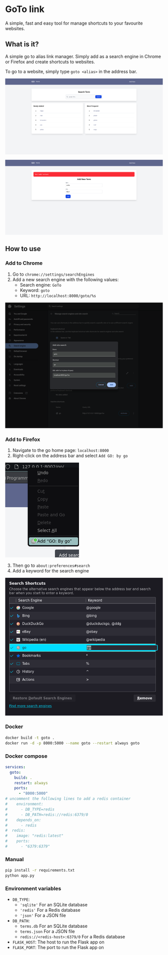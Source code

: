 # GoTo link

A simple, fast and easy tool for manage shortcuts to your favourite websites.

## What is it?

A simple go to alias link manager. Simply add as a search engine in Chrome or Firefox and create shortcuts to websites.

To go to a website, simply type `goto <alias>` in the address bar.


![Example Image](img/homepage.png)

![Example Image](img/new_entry.png)

## How to use

### Add to Chrome

1. Go to `chrome://settings/searchEngines`
2. Add a new search engine with the following values:
   - Search engine: `GoTo`
   - Keyword: `goto`
   - URL: `http://localhost:8000/goto/%s`

![Example Image](img/add_to_chrome.png)

### Add to Firefox

1. Navigate to the go home page: `localhost:8000`
2. Right-click on the address bar and select `Add GO: by go`

![Example Image](img/add_to_firefox.png)

3. Then go to `about:preferences#search`
4. Add a keyword for the search engine

![Example Image](img/add_keyword.png)

### Docker

```bash
docker build -t goto .
docker run -d -p 8000:5000 --name goto --restart always goto 
```

### Docker compose

```yaml
services:
  goto:
    build: .
    restart: always
    ports:
      - "8000:5000"
# uncomment the following lines to add a redis container
#    environment:
#      - DB_TYPE=redis
#      - DB_PATH=redis://redis:6379/0
#    depends_on:
#      - redis
#  redis:
#    image: "redis:latest"
#    ports:
#      - "6379:6379"
```

### Manual

```bash
pip install -r requirements.txt
python app.py
```

### Environment variables

- `DB_TYPE`: 
  - `'sqlite'` For an SQLite database
  - `'redis'` For a Redis database
  - `'json'` For a JSON file
- `DB_PATH`: 
  - `terms.db` For an SQLite database
  - `terms.json` For a JSON file
  - `redis://<redis-host>:6379/0` For a Redis database
- `FLASK_HOST`: The host to run the Flask app on
- `FLASK_PORT`: The port to run the Flask app on